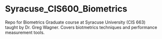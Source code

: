 # Syracuse_CIS600_Biometrics
Repo for Biometrics Graduate course at Syracuse University (CIS 663) taught by Dr. Greg Wagner. Covers biotmetrics techniques and performance measurement tools.
